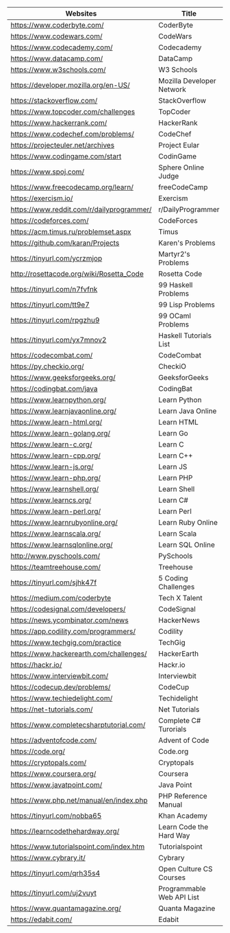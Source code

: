 |Websites                                   |Title                    |Tags|
|-------------------------------------------|-------------------------|----|
|https://www.coderbyte.com/                 |CoderByte               |
|https://www.codewars.com/                  |CodeWars                 |
|https://www.codecademy.com/                |Codecademy               |
|https://www.datacamp.com/                  |DataCamp                 |
|https://www.w3schools.com/                 |W3 Schools               |
|https://developer.mozilla.org/en-US/       |Mozilla Developer Network|
|https://stackoverflow.com/                 |StackOverflow            |
|https://www.topcoder.com/challenges        |TopCoder                 |
|https://www.hackerrank.com/                |HackerRank               |
|https://www.codechef.com/problems/         |CodeChef                 |
|https://projecteuler.net/archives          |Project Eular            |
|https://www.codingame.com/start            |CodinGame                |
|https://www.spoj.com/                      |Sphere Online Judge      |
|https://www.freecodecamp.org/learn/        |freeCodeCamp             |
|https://exercism.io/                       |Exercism                 |
|https://www.reddit.com/r/dailyprogrammer/  |r/DailyProgrammer        |
|https://codeforces.com/                    |CodeForces               |
|https://acm.timus.ru/problemset.aspx       |Timus                    |
|https://github.com/karan/Projects          |Karen's Problems         |
|https://tinyurl.com/ycrzmjop               |Martyr2's Problems       |
|http://rosettacode.org/wiki/Rosetta_Code   |Rosetta Code             |
|https://tinyurl.com/n7fvfnk                |99 Haskell Problems      |
|https://tinyurl.com/tt9e7                  |99 Lisp Problems         |
|https://tinyurl.com/rpgzhu9                |99 OCaml Problems        |
|https://tinyurl.com/yx7mnov2               |Haskell Tutorials List   |
|https://codecombat.com/                    |CodeCombat               |
|https://py.checkio.org/                    |CheckiO                  |
|https://www.geeksforgeeks.org/             |GeeksforGeeks            |
|https://codingbat.com/java                 |CodingBat                |
|https://www.learnpython.org/               |Learn Python             |
|https://www.learnjavaonline.org/           |Learn Java Online        |
|https://www.learn-html.org/                |Learn HTML               |
|https://www.learn-golang.org/              |Learn Go                 |
|https://www.learn-c.org/                   |Learn C                  |
|https://www.learn-cpp.org/                 |Learn C++                |
|https://www.learn-js.org/                  |Learn JS                 |
|https://www.learn-php.org/                 |Learn PHP                |
|https://www.learnshell.org/                |Learn Shell              |
|https://www.learncs.org/                   |Learn C#                 |
|https://www.learn-perl.org/                |Learn Perl               |
|https://www.learnrubyonline.org/           |Learn Ruby Online        |
|https://www.learnscala.org/                |Learn Scala              |
|https://www.learnsqlonline.org/            |Learn SQL Online         |
|http://www.pyschools.com/                  |PySchools                |
|https://teamtreehouse.com/                 |Treehouse                |
|https://tinyurl.com/sjhk47f                |5 Coding Challenges      |
|https://medium.com/coderbyte               |Tech X Talent            |
|https://codesignal.com/developers/         |CodeSignal               |
|https://news.ycombinator.com/news          |HackerNews               |
|https://app.codility.com/programmers/      |Codility                 |
|https://www.techgig.com/practice           |TechGig                  |
|https://www.hackerearth.com/challenges/    |HackerEarth              |
|https://hackr.io/                          |Hackr.io                 |
|https://www.interviewbit.com/              |Interviewbit             |
|https://codecup.dev/problems/              |CodeCup                  |
|https://www.techiedelight.com/             |Techidelight             |
|https://net-tutorials.com/                 |Net Tutorials            |
|https://www.completecsharptutorial.com/    |Complete C# Turorials    |
|https://adventofcode.com/                  |Advent of Code           |
|https://code.org/                          |Code.org                 |
|https://cryptopals.com/                    |Cryptopals               |
|https://www.coursera.org/                  |Coursera                 |
|https://www.javatpoint.com/                |Java Point               |
|https://www.php.net/manual/en/index.php    |PHP Reference Manual     |
|https://tinyurl.com/nobba65                |Khan Academy             |
|https://learncodethehardway.org/           |Learn Code the Hard Way  |
|https://www.tutorialspoint.com/index.htm   |Tutorialspoint           |
|https://www.cybrary.it/                    |Cybrary                  |
|https://tinyurl.com/qrh35s4                |Open Culture CS Courses  |
|https://tinyurl.com/uj2vuyt                |Programmable Web API List|
|https://www.quantamagazine.org/            |Quanta Magazine          |
|https://edabit.com/                        |Edabit                   |
